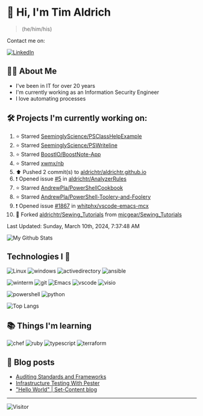 # 👋 Hi, I'm Tim Aldrich

> (he/him/his)

Contact me on:

<a href="https://www.linkedin.com/in/timothy-r-aldrich/?lipi=urn%3Ali%3Apage%3Ad_flagship3_feed%3BMS0i193dS%2Fi6SvBKYxyEnQ%3D%3D">![LinkedIn](https://img.shields.io/badge/LinkedIn-0077B5?style=for-the-badge&logo=linkedin&logoColor=white)</a>



## 👩‍💻 About Me

- I've been in IT for over 20 years
- I'm currently working as an Information Security Engineer
- I love automating processes

## 🛠️ Projects I'm currently working on:


<!--RECENT_ACTIVITY:start-->
1. ⭐ Starred [SeeminglyScience/PSClassHelpExample](https://github.com/SeeminglyScience/PSClassHelpExample)<br>
2. ⭐ Starred [SeeminglyScience/PSWriteline](https://github.com/SeeminglyScience/PSWriteline)<br>
3. ⭐ Starred [BoostIO/BoostNote-App](https://github.com/BoostIO/BoostNote-App)<br>
4. ⭐ Starred [xwmx/nb](https://github.com/xwmx/nb)<br>
5. ⬆️ Pushed 2 commit(s) to [aldrichtr/aldrichtr.github.io](https://github.com/aldrichtr/aldrichtr.github.io)<br>
6. ❗️ Opened issue [#5](https://github.com/aldrichtr/AnalyzerRules/issues/5) in [aldrichtr/AnalyzerRules](https://github.com/aldrichtr/AnalyzerRules)<br>
7. ⭐ Starred [AndrewPla/PowerShellCookbook](https://github.com/AndrewPla/PowerShellCookbook)<br>
8. ⭐ Starred [AndrewPla/PowerShell-Toolery-and-Foolery](https://github.com/AndrewPla/PowerShell-Toolery-and-Foolery)<br>
9. ❗️ Opened issue [#1867](https://github.com/whitphx/vscode-emacs-mcx/issues/1867) in [whitphx/vscode-emacs-mcx](https://github.com/whitphx/vscode-emacs-mcx)<br>
10. 🔱 Forked [aldrichtr/Sewing_Tutorials](https://github.com/aldrichtr/Sewing_Tutorials) from [micgear/Sewing_Tutorials](https://github.com/micgear/Sewing_Tutorials)<br>
<!--RECENT_ACTIVITY:end-->

<!--RECENT_ACTIVITY:last_update-->
Last Updated: Sunday, March 10th, 2024, 7:37:48 AM
<!--RECENT_ACTIVITY:last_update_end-->


<!--
  Configuration for the Github stats widget:
  https://github.com/anuraghazra/github-readme-stats
-->
![My Github Stats](https://github-readme-stats.vercel.app/api?username=aldrichtr&count_private=true&show=prs_merged,reviews&show_icons=true&theme=onedark)

## Technologies I 💖



<!--
  these urls are helpful in creating these:
  https://simpleicons.org/
  https://github.com/simple-icons/simple-icons/blob/develop/slugs.md
  https://shields.io/category/activity
-->

![Linux](https://img.shields.io/badge/linux-282C34?logo=linux&logoColor=white&style=plastic)
![windows](https://img.shields.io/badge/windows-282C34?logo=windows&style=plastic)
![activedirectory](https://img.shields.io/badge/activedirectory-282C34?logo=microsoft&style=plastic)
![ansible](https://img.shields.io/badge/ansible-282C34?logo=ansible&style=plastic)

![winterm](https://img.shields.io/badge/winterm-282C34?logo=windowsterminal&style=plastic)
![git](https://img.shields.io/badge/git-282C34?logo=git&logoColor=F05032&style=plastic)
![Emacs](https://img.shields.io/badge/gnuemacs-282C34?logo=gnuemacs&logoColor=blueviolet&style=plastic)
![vscode](https://img.shields.io/badge/vscode-282C34?logo=visualstudiocode&style=plastic)
![visio](https://img.shields.io/badge/visio-282C34?logo=microsoftvisio&style=plastic)

![powershell](https://img.shields.io/badge/powershell-282C34?logo=powershell&style=plastic)
![python](https://img.shields.io/badge/python-282C34?logo=python&style=282C34plastic)

![Top Langs](https://github-readme-stats.vercel.app/api/top-langs/?username=aldrichtr&layout=donut-vertical&theme=onedark)

## 📚 Things I'm learning

![chef](https://img.shields.io/badge/chef-282C34?logo=chef&style=plastic)
![ruby](https://img.shields.io/badge/ruby-282C34?logo=ruby&style=plastic)
![typescript](https://img.shields.io/badge/typescript-282C34?logo=typescript&style=plastic)
![terraform](https://img.shields.io/badge/terraform-282C34?logo=terraform&style=plastic)

## 📃 Blog posts

<!-- BLOG-POST-LIST:START -->
- [Auditing Standards and Frameworks](https://aldrichtr.github.io/posts/auditing-standards-and-frameworks/)
- [Infrastructure Testing With Pester](https://aldrichtr.github.io/posts/infrastructure-testing-with-pester/)
- [&quot;Hello World&quot; | Set-Content blog](https://aldrichtr.github.io/posts/my-first-post/)
<!-- BLOG-POST-LIST:END -->

---

![Visitor](https://visitor-badge.laobi.icu/badge?page_id=aldrichtr.aldrichtr)

